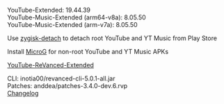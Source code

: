 YouTube-Extended: 19.44.39  
YouTube-Music-Extended (arm64-v8a): 8.05.50  
YouTube-Music-Extended (arm-v7a): 8.05.50  

Use [zygisk-detach](https://github.com/j-hc/zygisk-detach) to detach root YouTube and YT Music from Play Store  

Install [MicroG](https://github.com/WSTxda/MicroG-RE/releases) for non-root YouTube and YT Music APKs  

[YouTube-ReVanced-Extended](https://github.com/MANCrimSon/YouTube-ReVanced-Extended)
  
CLI: inotia00/revanced-cli-5.0.1-all.jar  
Patches: anddea/patches-3.4.0-dev.6.rvp  
[Changelog](https://github.com/anddea/revanced-patches/releases/tag/v3.4.0-dev.6)  
